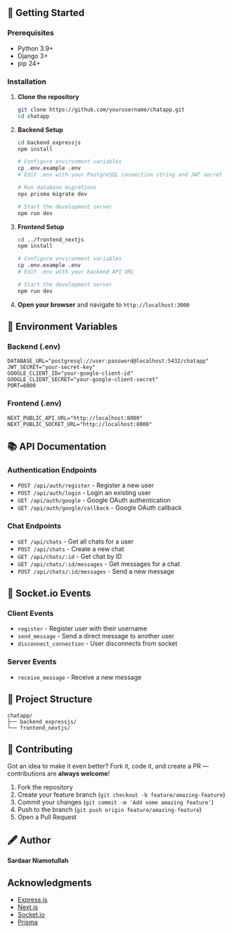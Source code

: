 ## 🚀 Getting Started

### Prerequisites

- Python 3.9+ 
- Django 3+
- pip 24+

### Installation

1. **Clone the repository**
   ```bash
   git clone https://github.com/yourusername/chatapp.git
   cd chatapp
   ```

2. **Backend Setup**
   ```bash
   cd backend_expressjs
   npm install
   
   # Configure environment variables
   cp .env.example .env
   # Edit .env with your PostgreSQL connection string and JWT secret
   
   # Run database migrations
   npx prisma migrate dev
   
   # Start the development server
   npm run dev
   ```

3. **Frontend Setup**
   ```bash
   cd ../frontend_nextjs
   npm install
   
   # Configure environment variables
   cp .env.example .env
   # Edit .env with your backend API URL
   
   # Start the development server
   npm run dev
   ```

4. **Open your browser** and navigate to `http://localhost:3000`

## 🔧 Environment Variables

### Backend (.env)
```
DATABASE_URL="postgresql://user:password@localhost:5432/chatapp"
JWT_SECRET="your-secret-key"
GOOGLE_CLIENT_ID="your-google-client-id"
GOOGLE_CLIENT_SECRET="your-google-client-secret"
PORT=8000
```

### Frontend (.env)
```
NEXT_PUBLIC_API_URL="http://localhost:8000"
NEXT_PUBLIC_SOCKET_URL="http://localhost:8000"
```

## 📚 API Documentation

### Authentication Endpoints
- `POST /api/auth/register` - Register a new user
- `POST /api/auth/login` - Login an existing user
- `GET /api/auth/google` - Google OAuth authentication
- `GET /api/auth/google/callback` - Google OAuth callback

### Chat Endpoints
- `GET /api/chats` - Get all chats for a user
- `POST /api/chats` - Create a new chat
- `GET /api/chats/:id` - Get chat by ID
- `GET /api/chats/:id/messages` - Get messages for a chat
- `POST /api/chats/:id/messages` - Send a new message

## 🔌 Socket.io Events

### Client Events

- `register` - Register user with their username
- `send_message` - Send a direct message to another user
- `disconnect_connection` - User disconnects from socket

### Server Events

- `receive_message` - Receive a new message


## 📂 Project Structure

```
chatapp/
├── backend_expressjs/
└── frontend_nextjs/
```

## 🤝 Contributing

Got an idea to make it even better? Fork it, code it, and create a PR — contributions are **always welcome**!

1. Fork the repository
2. Create your feature branch (`git checkout -b feature/amazing-feature`)
3. Commit your changes (`git commit -m 'Add some amazing feature'`)
4. Push to the branch (`git push origin feature/amazing-feature`)
5. Open a Pull Request


## 🖋️ Author

**Sardaar Niamotullah**

## Acknowledgments

- [Express.js](https://expressjs.com/)
- [Next.js](https://nextjs.org/)
- [Socket.io](https://socket.io/)
- [Prisma](https://www.prisma.io/)